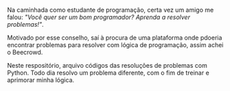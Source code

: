 Na caminhada como estudante de programação, certa vez um amigo me falou: _"Você quer ser um bom programador? Aprenda a resolver problemas!"_.

Motivado por esse conselho, saí à procura de uma plataforma onde pdoeria encontrar problemas para resolver com lógica de programação, assim achei o Beecrowd.

Neste respositório, arquivo códigos das resoluções de problemas com Python. Todo dia resolvo um problema diferente, com o fim de treinar e aprimorar minha lógica.